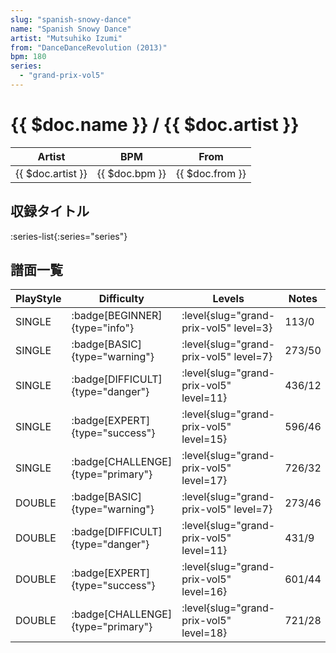 ```yaml
---
slug: "spanish-snowy-dance"
name: "Spanish Snowy Dance"
artist: "Mutsuhiko Izumi"
from: "DanceDanceRevolution (2013)"
bpm: 180
series:
  - "grand-prix-vol5"
---
```


# {{ $doc.name }} / {{ $doc.artist }}

|Artist|BPM|From|
|------|---|----|
|{{ $doc.artist }}|{{ $doc.bpm }}|{{ $doc.from }}|

## 収録タイトル

:series-list{:series="series"}

## 譜面一覧

|PlayStyle|Difficulty|Levels|Notes|Movie|
|---------|----------|------|-----|-----|
|SINGLE| :badge[BEGINNER]{type="info"}|<div class="field is-grouped is-grouped-multiline"> :level{slug="grand-prix-vol5" level=3}</div>|113/0||
|SINGLE| :badge[BASIC]{type="warning"}|<div class="field is-grouped is-grouped-multiline"> :level{slug="grand-prix-vol5" level=7}</div>|273/50||
|SINGLE| :badge[DIFFICULT]{type="danger"}|<div class="field is-grouped is-grouped-multiline"> :level{slug="grand-prix-vol5" level=11}</div>|436/12||
|SINGLE| :badge[EXPERT]{type="success"}|<div class="field is-grouped is-grouped-multiline"> :level{slug="grand-prix-vol5" level=15}</div>|596/46||
|SINGLE| :badge[CHALLENGE]{type="primary"}|<div class="field is-grouped is-grouped-multiline"> :level{slug="grand-prix-vol5" level=17}</div>|726/32||
|DOUBLE| :badge[BASIC]{type="warning"}|<div class="field is-grouped is-grouped-multiline"> :level{slug="grand-prix-vol5" level=7}</div>|273/46||
|DOUBLE| :badge[DIFFICULT]{type="danger"}|<div class="field is-grouped is-grouped-multiline"> :level{slug="grand-prix-vol5" level=11}</div>|431/9||
|DOUBLE| :badge[EXPERT]{type="success"}|<div class="field is-grouped is-grouped-multiline"> :level{slug="grand-prix-vol5" level=16}</div>|601/44||
|DOUBLE| :badge[CHALLENGE]{type="primary"}|<div class="field is-grouped is-grouped-multiline"> :level{slug="grand-prix-vol5" level=18}</div>|721/28||
